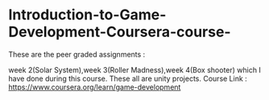 # Introduction-to-Game-Development-Coursera-course-
These are the peer graded assignments :

week 2(Solar System),week 3(Roller Madness),week 4(Box shooter) which I have done during this course.
These all are unity projects.
Course Link : https://www.coursera.org/learn/game-development
